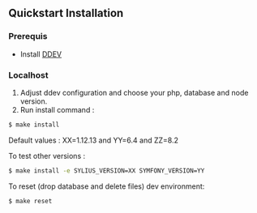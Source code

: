 ## Quickstart Installation

### Prerequis

- Install [DDEV](https://ddev.readthedocs.io/en/stable/)

### Localhost

1. Adjust ddev configuration and choose your php, database and node version.
2. Run install command : 



```bash
$ make install
```
Default values : XX=1.12.13 and YY=6.4 and ZZ=8.2

To test other versions :
```bash
$ make install -e SYLIUS_VERSION=XX SYMFONY_VERSION=YY
```

To reset (drop database and delete files) dev environment:
```bash
$ make reset
```
